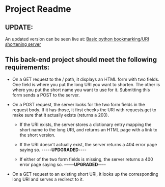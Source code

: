 # Project Readme

## UPDATE:
An updated version can be seen live at:
[Basic python bookmarking/URI shortening server](https://shortyuri.herokuapp.com/)

## This back-end project should meet the following requirements:

* On a GET request to the / path, it displays an HTML form with two fields. One field is where you put the long URI you want to shorten. The other is where you put the short name you want to use for it. Submitting this form sends a POST to the server. 

* On a POST request, the server looks for the two form fields in the request body. If it has those, it first checks the URI with requests.get to make sure that it actually exists (returns a 200). 

  * If the URI exists, the server stores a dictionary entry mapping the short name to the long URI, and returns an HTML page with a link to the short version.

  * If the URI doesn't actually exist, the server returns a 404 error page saying so. -----**UPDGRADED**----

  * If either of the two form fields is missing, the server returns a 400 error page saying so. -----**UPGRADED**----

* On a GET request to an existing short URI, it looks up the corresponding long URI and serves a redirect to it.
